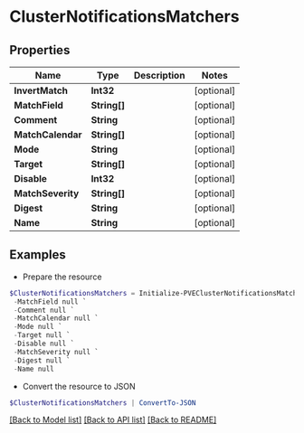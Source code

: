 # ClusterNotificationsMatchers
## Properties

Name | Type | Description | Notes
------------ | ------------- | ------------- | -------------
**InvertMatch** | **Int32** |  | [optional] 
**MatchField** | **String[]** |  | [optional] 
**Comment** | **String** |  | [optional] 
**MatchCalendar** | **String[]** |  | [optional] 
**Mode** | **String** |  | [optional] 
**Target** | **String[]** |  | [optional] 
**Disable** | **Int32** |  | [optional] 
**MatchSeverity** | **String[]** |  | [optional] 
**Digest** | **String** |  | [optional] 
**Name** | **String** |  | [optional] 

## Examples

- Prepare the resource
```powershell
$ClusterNotificationsMatchers = Initialize-PVEClusterNotificationsMatchers  -InvertMatch null `
 -MatchField null `
 -Comment null `
 -MatchCalendar null `
 -Mode null `
 -Target null `
 -Disable null `
 -MatchSeverity null `
 -Digest null `
 -Name null
```

- Convert the resource to JSON
```powershell
$ClusterNotificationsMatchers | ConvertTo-JSON
```

[[Back to Model list]](../README.md#documentation-for-models) [[Back to API list]](../README.md#documentation-for-api-endpoints) [[Back to README]](../README.md)

